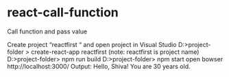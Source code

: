 # react-call-function
Call function and pass value

Create project “reactfirst “ and open project in Visual Studio
D:>project-folder > create-react-app reactfirst 
(note: reactfirst is project name)
D:>project-folder> npm run build
D:>project-folder> npm start
open bowser http://localhost:3000/
Output: Hello, Shiva! You are 30 years old.
